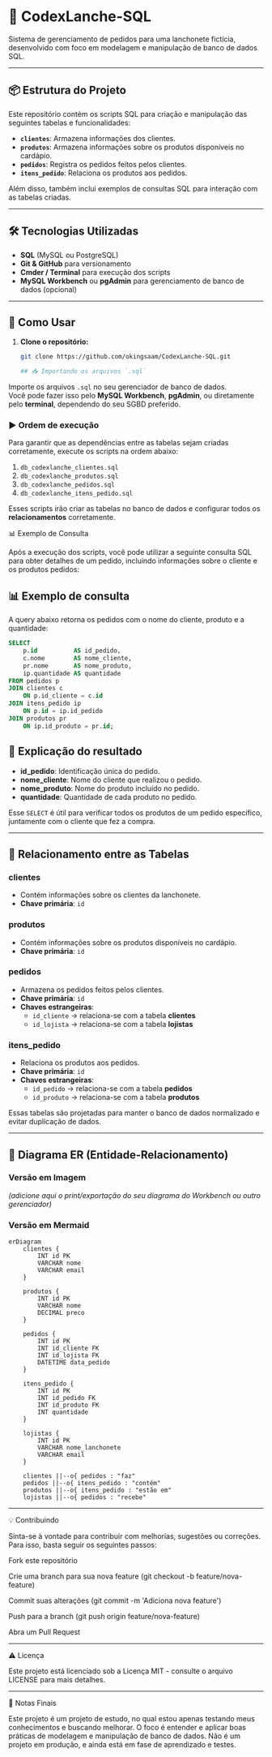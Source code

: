 # 🍔 CodexLanche-SQL

Sistema de gerenciamento de pedidos para uma lanchonete fictícia, desenvolvido com foco em modelagem e manipulação de banco de dados SQL.

---

## 📦 Estrutura do Projeto

Este repositório contém os scripts SQL para criação e manipulação das seguintes tabelas e funcionalidades:

- **`clientes`**: Armazena informações dos clientes.  
- **`produtos`**: Armazena informações sobre os produtos disponíveis no cardápio.  
- **`pedidos`**: Registra os pedidos feitos pelos clientes.  
- **`itens_pedido`**: Relaciona os produtos aos pedidos.  

Além disso, também inclui exemplos de consultas SQL para interação com as tabelas criadas.

---

## 🛠️ Tecnologias Utilizadas

- **SQL** (MySQL ou PostgreSQL)  
- **Git & GitHub** para versionamento  
- **Cmder / Terminal** para execução dos scripts  
- **MySQL Workbench** ou **pgAdmin** para gerenciamento de banco de dados (opcional)  

---

## 🚀 Como Usar

1. **Clone o repositório:**

   ```bash
   git clone https://github.com/okingsaam/CodexLanche-SQL.git

   ## 📥 Importando os arquivos `.sql`

Importe os arquivos `.sql` no seu gerenciador de banco de dados.  
Você pode fazer isso pelo **MySQL Workbench**, **pgAdmin**, ou diretamente pelo **terminal**, dependendo do seu SGBD preferido.

### ▶️ Ordem de execução
Para garantir que as dependências entre as tabelas sejam criadas corretamente, execute os scripts na ordem abaixo:

1. `db_codexlanche_clientes.sql`  
2. `db_codexlanche_produtos.sql`  
3. `db_codexlanche_pedidos.sql`  
4. `db_codexlanche_itens_pedido.sql`  

Esses scripts irão criar as tabelas no banco de dados e configurar todos os **relacionamentos** corretamente.

📊 Exemplo de Consulta

Após a execução dos scripts, você pode utilizar a seguinte consulta SQL para obter detalhes de um pedido, incluindo informações sobre o cliente e os produtos pedidos:

## 📊 Exemplo de consulta

A query abaixo retorna os pedidos com o nome do cliente, produto e a quantidade:

```sql
SELECT 
    p.id          AS id_pedido, 
    c.nome        AS nome_cliente, 
    pr.nome       AS nome_produto, 
    ip.quantidade AS quantidade
FROM pedidos p
JOIN clientes c 
    ON p.id_cliente = c.id
JOIN itens_pedido ip 
    ON p.id = ip.id_pedido
JOIN produtos pr 
    ON ip.id_produto = pr.id;
```
## 🔎 Explicação do resultado

- **id_pedido**: Identificação única do pedido.  
- **nome_cliente**: Nome do cliente que realizou o pedido.  
- **nome_produto**: Nome do produto incluído no pedido.  
- **quantidade**: Quantidade de cada produto no pedido.  

Esse `SELECT` é útil para verificar todos os produtos de um pedido específico, juntamente com o cliente que fez a compra.  

---

## 🧩 Relacionamento entre as Tabelas

### **clientes**
- Contém informações sobre os clientes da lanchonete.  
- **Chave primária**: `id`

### **produtos**
- Contém informações sobre os produtos disponíveis no cardápio.  
- **Chave primária**: `id`

### **pedidos**
- Armazena os pedidos feitos pelos clientes.  
- **Chave primária**: `id`  
- **Chaves estrangeiras**:  
  - `id_cliente` → relaciona-se com a tabela **clientes**  
  - `id_lojista` → relaciona-se com a tabela **lojistas**

### **itens_pedido**
- Relaciona os produtos aos pedidos.  
- **Chave primária**: `id`  
- **Chaves estrangeiras**:  
  - `id_pedido` → relaciona-se com a tabela **pedidos**  
  - `id_produto` → relaciona-se com a tabela **produtos**

Essas tabelas são projetadas para manter o banco de dados normalizado e evitar duplicação de dados.  

---

## 📐 Diagrama ER (Entidade-Relacionamento)

### Versão em Imagem
*(adicione aqui o print/exportação do seu diagrama do Workbench ou outro gerenciador)*

### Versão em Mermaid
```mermaid
erDiagram
    clientes {
        INT id PK
        VARCHAR nome
        VARCHAR email
    }

    produtos {
        INT id PK
        VARCHAR nome
        DECIMAL preco
    }

    pedidos {
        INT id PK
        INT id_cliente FK
        INT id_lojista FK
        DATETIME data_pedido
    }

    itens_pedido {
        INT id PK
        INT id_pedido FK
        INT id_produto FK
        INT quantidade
    }

    lojistas {
        INT id PK
        VARCHAR nome_lanchonete
        VARCHAR email
    }

    clientes ||--o{ pedidos : "faz"
    pedidos ||--o{ itens_pedido : "contém"
    produtos ||--o{ itens_pedido : "estão em"
    lojistas ||--o{ pedidos : "recebe"

```
---

💡 Contribuindo

Sinta-se à vontade para contribuir com melhorias, sugestões ou correções. Para isso, basta seguir os seguintes passos:

Fork este repositório

Crie uma branch para sua nova feature (git checkout -b feature/nova-feature)

Commit suas alterações (git commit -m 'Adiciona nova feature')

Push para a branch (git push origin feature/nova-feature)

Abra um Pull Request

---

⚠️ Licença

Este projeto está licenciado sob a Licença MIT - consulte o arquivo LICENSE para mais detalhes.

---

📝 Notas Finais

Este projeto é um projeto de estudo, no qual estou apenas testando meus conhecimentos e buscando melhorar.
O foco é entender e aplicar boas práticas de modelagem e manipulação de banco de dados.
Não é um projeto em produção, e ainda está em fase de aprendizado e testes.

